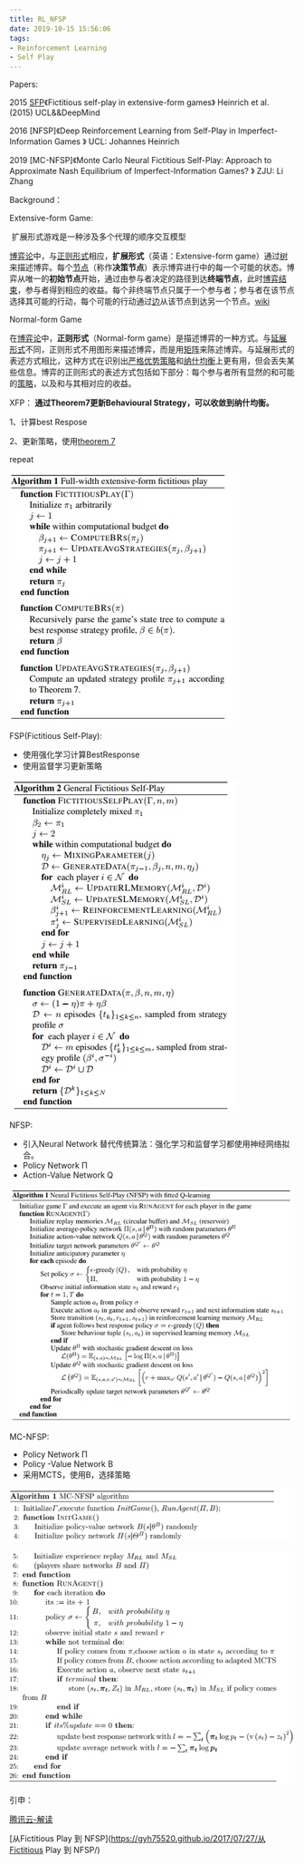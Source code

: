 ```yaml
---
title: RL_NFSP
date: 2019-10-15 15:56:06
tags:
- Reinforcement Learning
- Self Play
---
```


Papers:

2015 [SFP](http://proceedings.mlr.press/v37/heinrich15.pdf)《Fictitious self-play in extensive-form games》 Heinrich et al. (2015)   UCL&&DeepMind

2016 [NFSP]《Deep Reinforcement Learning from Self-Play in Imperfect-Information Games 》 UCL: Johannes Heinrich 

2019 [MC-NFSP]《Monte Carlo Neural Fictitious Self-Play: Approach to Approximate Nash Equilibrium of Imperfect-Information Games? 》 ZJU: Li Zhang 

Background：

Extensive-form Game:

​	扩展形式游戏是一种涉及多个代理的顺序交互模型

[博弈论](https://zh.wikipedia.org/wiki/博弈论)中，与[正则形式](https://zh.wikipedia.org/wiki/正則形式的博弈)相应，**扩展形式**（英语：Extensive-form game）通过[树](https://zh.wikipedia.org/wiki/树_(图论))来描述博弈。每个[节点](https://zh.wikipedia.org/wiki/顶点_(图论))（称作**决策节点**）表示博弈进行中的每一个可能的状态。博弈从唯一的**初始节点**开始，通过由参与者决定的路径到达**终端节点**，此时[博弈结束](https://zh.wikipedia.org/w/index.php?title=结果_(博弈论)&action=edit&redlink=1)，参与者得到相应的收益。每个非终端节点只属于一个参与者；参与者在该节点选择其可能的行动，每个可能的行动通过[边](https://zh.wikipedia.org/wiki/边_(图论))从该节点到达另一个节点。[wiki](https://zh.wikipedia.org/wiki/扩展形式的博弈)



Normal-form Game

在[博弈论](https://zh.wikipedia.org/wiki/博弈论)中，**正则形式**（Normal-form game）是描述博弈的一种方式。与[延展形式](https://zh.wikipedia.org/wiki/扩展形式的博弈)不同，正则形式不用图形来描述博弈，而是用[矩阵](https://zh.wikipedia.org/wiki/矩阵)来陈述博弈。与延展形式的表述方式相比，这种方式在识别出[严格优势策略](https://zh.wikipedia.org/w/index.php?title=严格优势策略&action=edit&redlink=1)和[纳什均衡](https://zh.wikipedia.org/wiki/纳什均衡)上更有用，但会丢失某些信息。博弈的正则形式的表述方式包括如下部分：每个参与者所有显然的和可能的[策略](https://zh.wikipedia.org/w/index.php?title=策略(博弈论)&action=edit&redlink=1)，以及和与其相对应的收益。



XFP： **通过Theorem7更新Behavioural Strategy，可以收敛到纳什均衡。**

1、计算best Respose

2、更新策略，使用[theorem 7](http://proceedings.mlr.press/v37/heinrich15.pdf)

repeat

![1571128998813](RL-NFSP/1571128998813.png)

FSP(Fictitious Self-Play):

- 使用强化学习计算BestResponse
- 使用监督学习更新策略

![1571129034224](RL-NFSP/1571129034224.png)

NFSP:

- 引入Neural Network 替代传统算法：强化学习和监督学习都使用神经网络拟合。
- Policy Network Π
- Action-Value Network Q

![1571126251481](RL-NFSP/1571126251481.png)



MC-NFSP:

- Policy Network Π
- Policy -Value Network B
- 采用MCTS，使用B，选择策略

![1571126325514](RL-NFSP/1571126325514.png)

![1571126340205](RL-NFSP/1571126340205.png)



引申：

[腾讯云-解读](https://cloud.tencent.com/developer/article/1150412)

[从Fictitious Play 到 NFSP](https://gyh75520.github.io/2017/07/27/从Fictitious Play 到 NFSP/)